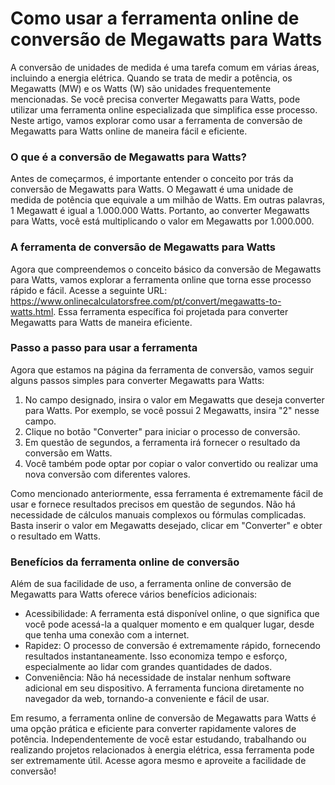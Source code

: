 Como usar a ferramenta online de conversão de Megawatts para Watts
==================================================================

A conversão de unidades de medida é uma tarefa comum em várias áreas, incluindo a energia elétrica. Quando se trata de medir a potência, os Megawatts (MW) e os Watts (W) são unidades frequentemente mencionadas. Se você precisa converter Megawatts para Watts, pode utilizar uma ferramenta online especializada que simplifica esse processo. Neste artigo, vamos explorar como usar a ferramenta de conversão de Megawatts para Watts online de maneira fácil e eficiente.

### O que é a conversão de Megawatts para Watts?

Antes de começarmos, é importante entender o conceito por trás da conversão de Megawatts para Watts. O Megawatt é uma unidade de medida de potência que equivale a um milhão de Watts. Em outras palavras, 1 Megawatt é igual a 1.000.000 Watts. Portanto, ao converter Megawatts para Watts, você está multiplicando o valor em Megawatts por 1.000.000.

### A ferramenta de conversão de Megawatts para Watts

Agora que compreendemos o conceito básico da conversão de Megawatts para Watts, vamos explorar a ferramenta online que torna esse processo rápido e fácil. Acesse a seguinte URL: <https://www.onlinecalculatorsfree.com/pt/convert/megawatts-to-watts.html>. Essa ferramenta específica foi projetada para converter Megawatts para Watts de maneira eficiente.

### Passo a passo para usar a ferramenta

Agora que estamos na página da ferramenta de conversão, vamos seguir alguns passos simples para converter Megawatts para Watts:

1. No campo designado, insira o valor em Megawatts que deseja converter para Watts. Por exemplo, se você possui 2 Megawatts, insira "2" nesse campo.
2. Clique no botão "Converter" para iniciar o processo de conversão.
3. Em questão de segundos, a ferramenta irá fornecer o resultado da conversão em Watts.
4. Você também pode optar por copiar o valor convertido ou realizar uma nova conversão com diferentes valores.

Como mencionado anteriormente, essa ferramenta é extremamente fácil de usar e fornece resultados precisos em questão de segundos. Não há necessidade de cálculos manuais complexos ou fórmulas complicadas. Basta inserir o valor em Megawatts desejado, clicar em "Converter" e obter o resultado em Watts.

### Benefícios da ferramenta online de conversão

Além de sua facilidade de uso, a ferramenta online de conversão de Megawatts para Watts oferece vários benefícios adicionais:

- Acessibilidade: A ferramenta está disponível online, o que significa que você pode acessá-la a qualquer momento e em qualquer lugar, desde que tenha uma conexão com a internet.
- Rapidez: O processo de conversão é extremamente rápido, fornecendo resultados instantaneamente. Isso economiza tempo e esforço, especialmente ao lidar com grandes quantidades de dados.
- Conveniência: Não há necessidade de instalar nenhum software adicional em seu dispositivo. A ferramenta funciona diretamente no navegador da web, tornando-a conveniente e fácil de usar.

Em resumo, a ferramenta online de conversão de Megawatts para Watts é uma opção prática e eficiente para converter rapidamente valores de potência. Independentemente de você estar estudando, trabalhando ou realizando projetos relacionados à energia elétrica, essa ferramenta pode ser extremamente útil. Acesse agora mesmo e aproveite a facilidade de conversão!